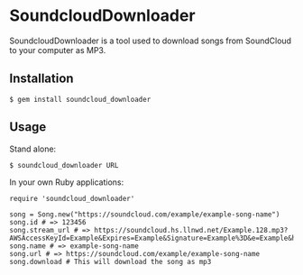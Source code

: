 # SoundcloudDownloader

SoundcloudDownloader is a tool used to download songs from SoundCloud to your computer as MP3.

## Installation

    $ gem install soundcloud_downloader

## Usage

Stand alone:

    $ soundcloud_downloader URL

In your own Ruby applications:

    require 'soundcloud_downloader'

    song = Song.new("https://soundcloud.com/example/example-song-name")
    song.id # => 123456
    song.stream_url # => https://soundcloud.hs.llnwd.net/Example.128.mp3?AWSAccessKeyId=Example&Expires=Example&Signature=Example%3D&e=Example&h=Example
    song.name # => example-song-name
    song.url # => https://soundcloud.com/example/example-song-name
    song.download # This will download the song as mp3